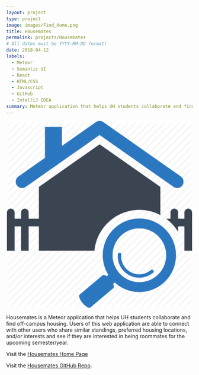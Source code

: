 ```yaml
---
layout: project
type: project
image: images/Find_Home.png
title: Housemates
permalink: projects/Housemates
# All dates must be YYYY-MM-DD format!
date: 2018-04-12
labels:
  - Meteor
  - Semantic UI
  - React
  - HTML/CSS
  - Javascript
  - GitHub
  - IntelliJ IDEA
summary: Meteor application that helps UH students collaborate and find off-campus housing.
---
```


<div class="ui small rounded images">
  <img class="ui image" src="../images/Find_Home.png">
</div>

Housemates is a Meteor application that helps UH students collaborate and find off-campus housing. Users of this web application are able to connect with other users who share similar standings, preferred housing locations, and/or interests and see if they are interested in being roommates for the upcoming semester/year.

Visit the [Housemates Home Page](https://housemates.github.io/)

Visit the [Housemates GitHub Repo](https://github.com/housemates/housemates).

